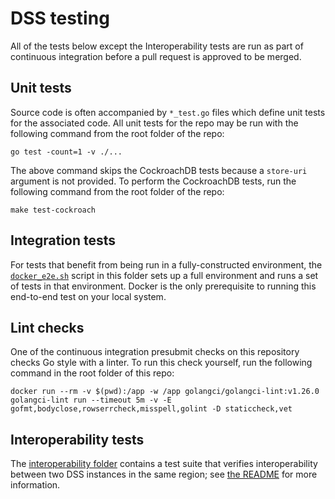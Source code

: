 # DSS testing

All of the tests below except the Interoperability tests are run as part of
continuous integration before a pull request is approved to be merged.

## Unit tests
Source code is often accompanied by `*_test.go` files which define unit tests
for the associated code.  All unit tests for the repo may be run with the
following command from the root folder of the repo:
```shell script
go test -count=1 -v ./...
```
The above command skips the CockroachDB tests because a `store-uri` argument is
 not provided.  To perform the CockroachDB tests, run the following command
 from the root folder of the repo:
```shell script
make test-cockroach
```

## Integration tests
For tests that benefit from being run in a fully-constructed environment, the
[`docker_e2e.sh`](docker_e2e.sh) script in this folder sets up a full
environment and runs a set of tests in that environment.  Docker is the only
prerequisite to running this end-to-end test on your local system.

## Lint checks
One of the continuous integration presubmit checks on this repository checks Go
style with a linter.  To run this check yourself, run the following command in
the root folder of this repo:
```shell script
docker run --rm -v $(pwd):/app -w /app golangci/golangci-lint:v1.26.0 golangci-lint run --timeout 5m -v -E gofmt,bodyclose,rowserrcheck,misspell,golint -D staticcheck,vet
```

## Interoperability tests
The [interoperability folder](interoperability) contains a test suite that
verifies interoperability between two DSS instances in the same region; see
[the README](interoperability/README.md) for more information.

